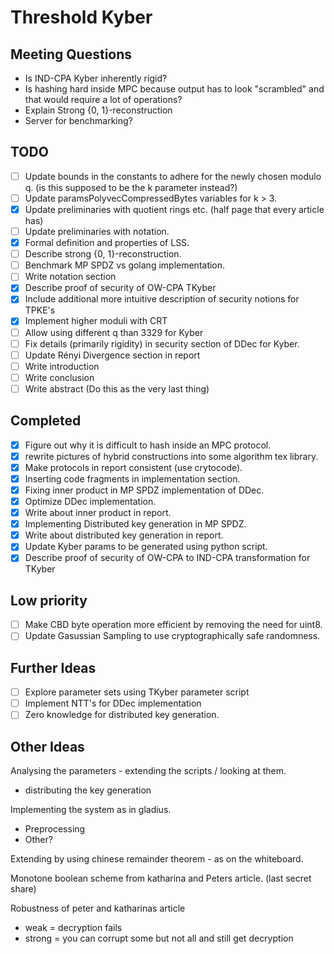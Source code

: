 # Threshold Kyber

## Meeting Questions
- Is IND-CPA Kyber inherently rigid?
- Is hashing hard inside MPC because output has to look "scrambled" and that would require a lot of operations?
- Explain Strong {0, 1}-reconstruction
- Server for benchmarking?

## TODO
- [ ] Update bounds in the constants to adhere for the newly chosen modulo q. (is this supposed to be the k parameter instead?)
- [ ] Update paramsPolyvecCompressedBytes variables for k > 3.
- [x] Update preliminaries with quotient rings etc. (half page that every article has)
- [ ] Update preliminaries with notation.
- [x] Formal definition and properties of LSS.
- [ ] Describe strong {0, 1}-reconstruction.
- [ ] Benchmark MP SPDZ vs golang implementation.
- [ ] Write notation section
- [X] Describe proof of security of OW-CPA TKyber
- [X] Include additional more intuitive description of security notions for TPKE's
- [X] Implement higher moduli with CRT
- [ ] Allow using different q than 3329 for Kyber
- [ ] Fix details (primarily rigidity) in security section of DDec for Kyber.
- [ ] Update Rényi Divergence section in report
- [ ] Write introduction
- [ ] Write conclusion
- [ ] Write abstract (Do this as the very last thing)

## Completed
- [X] Figure out why it is difficult to hash inside an MPC protocol.
- [x] rewrite pictures of hybrid constructions into some algorithm tex library.
- [x] Make protocols in report consistent (use crytocode).
- [x] Inserting code fragments in implementation section.
- [x] Fixing inner product in MP SPDZ implementation of DDec.
- [X] Optimize DDec implementation.
- [x] Write about inner product in report.
- [x] Implementing Distributed key generation in MP SPDZ.
- [x] Write about distributed key generation in report.
- [x] Update Kyber params to be generated using python script.
- [X] Describe proof of security of OW-CPA to IND-CPA transformation for TKyber

## Low priority
- [ ] Make CBD byte operation more efficient by removing the need for uint8.
- [ ] Update Gasussian Sampling to use cryptographically safe randomness.

## Further Ideas
- [ ] Explore parameter sets using TKyber parameter script
- [ ] Implement NTT's for DDec implementation
- [ ] Zero knowledge for distributed key generation.

## Other Ideas
Analysing the parameters - extending the scripts / looking at them. 
- distributing the key generation 

Implementing the system as in gladius.
- Preprocessing
- Other?

Extending by using chinese remainder theorem - as on the whiteboard.

Monotone boolean scheme from katharina and Peters article. (last secret share)

Robustness of peter and katharinas article
- weak = decryption fails
- strong = you can corrupt some but not all and still get decryption

